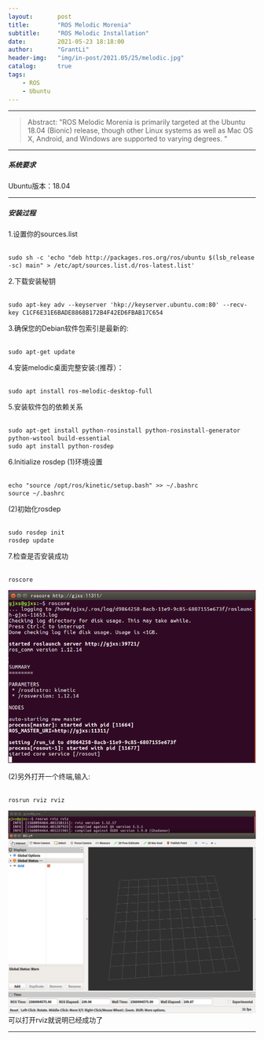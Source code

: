 ```yaml
---
layout:       post
title:        "ROS Melodic Morenia"
subtitle:     "ROS Melodic Installation"
date:         2021-05-23 18:18:00
author:       "GrantLi"
header-img:   "img/in-post/2021.05/25/melodic.jpg"
catalog:      true
tags:
    - ROS
    - Ubuntu
---
```

*****
>Abstract: "ROS Melodic Morenia is primarily targeted at the Ubuntu 18.04 (Bionic) release, though other Linux systems as well as Mac OS X, Android, and Windows are supported to varying degrees. "                               

*****

##### 系统要求
Ubuntu版本：18.04 

*****

##### 安装过程
1.设置你的sources.list
<pre><code class="language-shell line-numbers">
sudo sh -c 'echo "deb http://packages.ros.org/ros/ubuntu $(lsb_release -sc) main" > /etc/apt/sources.list.d/ros-latest.list'
</code></pre>

2.下载安装秘钥
<pre><code class="language-shell line-numbers">
sudo apt-key adv --keyserver 'hkp://keyserver.ubuntu.com:80' --recv-key C1CF6E31E6BADE8868B172B4F42ED6FBAB17C654
</code></pre>

3.确保您的Debian软件包索引是最新的:
<pre><code class="language-shell line-numbers">
sudo apt-get update
</code></pre>

4.安装melodic桌面完整安装:(推荐）：
<pre><code class="language-shell line-numbers">
sudo apt install ros-melodic-desktop-full
</code></pre>

5.安装软件包的依赖关系
<pre><code class="language-shell line-numbers">
sudo apt-get install python-rosinstall python-rosinstall-generator python-wstool build-essential
sudo apt install python-rosdep
</code></pre>

6.Initialize rosdep
(1)环境设置
<pre><code class="language-shell line-numbers">
echo "source /opt/ros/kinetic/setup.bash" >> ~/.bashrc
source ~/.bashrc
</code></pre>

(2)初始化rosdep
<pre><code class="language-shell line-numbers">
sudo rosdep init
rosdep update
</code></pre>

7.检查是否安装成功
<pre><code class="language-shell line-numbers">
roscore
</code></pre>
<img src="/img/in-post/2018.06/25/roscore.png" alt="ROS-Kinetic">

(2)另外打开一个终端,输入:
<pre><code class="language-shell line-numbers">
rosrun rviz rviz
</code></pre>
<img src="/img/in-post/2018.06/25/rviz.png" alt="ROS-Kinetic">
可以打开rviz就说明已经成功了

*****
